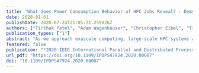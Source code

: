 ```yaml
---
title: "What does Power Consumption Behavior of HPC Jobs Reveal? : Demystifying, Quantifying, and Predicting Power Consumption Characteristics"
date: 2020-01-01
publishDate: 2020-07-24T21:05:21.259026Z
authors: ["Tirthak Patel", "Adam Wagenhäuser", "Christopher Eibel", "Timo Hönig", "Thomas Zeiser", "Devesh Tiwari"]
publication_types: ["1"]
abstract: "As we approach exascale computing, large-scale HPC systems are becoming increasingly power-constrained, requiring them to run HPC workloads in an energy-efficient manner. The first step toward achieving this goal is to better understand, analyze, and quantify the power consumption characteristics of HPC jobs. However, there is a lack of understanding of the power consumption characteristics of HPC jobs which run on production HPC systems. Such characterization is required to guide the design of the next generation of power-aware resource management. To the best of our knowledge, we are the first study to open-source the data and analysis of power-consumption characteristics of HPC jobs and users from two medium-scale production HPC clusters."
featured: false
publication: "*2020 IEEE International Parallel and Distributed Processing Symposium (IPDPS), New Orleans, LA, USA, May 18-22, 2020*"
url_pdf: "https://doi.org/10.1109/IPDPS47924.2020.00087"
doi: "10.1109/IPDPS47924.2020.00087"
---
```



